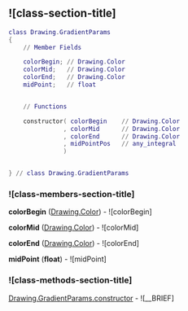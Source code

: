 ## ![class-section-title]


```lua
class Drawing.GradientParams
{
    // Member Fields

    colorBegin; // Drawing.Color
    colorMid;   // Drawing.Color
    colorEnd;   // Drawing.Color
    midPoint;   // float


    // Functions

    constructor( colorBegin    // Drawing.Color
               , colorMid      // Drawing.Color
               , colorEnd      // Drawing.Color
               , midPointPos   // any_integral
               )


} // class Drawing.GradientParams
```



### ![class-members-section-title]

**colorBegin** ([Drawing.Color](../Drawing/Color.md)) - ![colorBegin]

**colorMid** ([Drawing.Color](../Drawing/Color.md)) - ![colorMid]

**colorEnd** ([Drawing.Color](../Drawing/Color.md)) - ![colorEnd]

**midPoint** (**float**) - ![midPoint]


### ![class-methods-section-title]


[Drawing.GradientParams.constructor](../Drawing/GradientParams/constructor.md) - ![__BRIEF]



